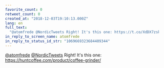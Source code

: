 ```yaml
---
favorite_count: 0
retweet_count: 0
created_at: "2018-12-03T19:10:13.000Z"
lang: en
full_text:
  "@atomfrede @NordicTweets Right! It's this one: https://t.co/XdDX7zskr5"
in_reply_to_screen_name: atomfrede
in_reply_to_status_id_str: "1069669323684409344"
---
```


[@atomfrede](https://twitter.com/atomfrede)
[@NordicTweets](https://twitter.com/NordicTweets) Right! It's this one:
<https://huntcoffee.com/product/coffee-grinder/>
